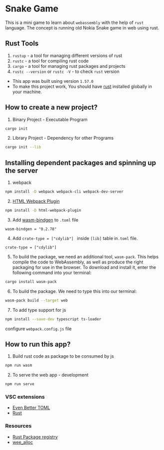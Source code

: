 # Snake Game

This is a mini game to learn about `webassembly` with the help of `rust` language. The concept is running old Nokia Snake game in web using rust.

## Rust Tools

  1. `rustup` - a tool for managing different versions of rust
  2. `rustc`  - a tool for compiling rust code
  3. `cargo`  - a tool for managing rust packages and projects
  5. `rustc --version` or `rustc -V` - to check `rust` version
  
  - This app was built using version `1.57.0`
  - To make this project work, You should have [rust](https://www.rust-lang.org/learn/get-started) installed globally in your machine.

## How to create a new project?

  1. Binary Project - Executable Program

  ```bash
cargo init
  ```

  2. Library Project - Dependency for other Programs

  ```bash
cargo init --lib
  ```

## Installing dependent packages and spinning up the server

  1. webpack

```bash
npm install -D webpack webpack-cli webpack-dev-server
```

  2. [HTML Webpack Plugin](https://www.npmjs.com/package/html-webpack-plugin)

```bash
npm install -D html-webpack-plugin
```

  3. Add [wasm-bindgen](https://crates.io/crates/wasm-bindgen) to `.toml` file

```
wasm-bindgen = "0.2.78"
```

  4. Add `crate-type = ["cdylib"] ` inside `[lib]` table in`.toml` file.

```
crate-type = ["cdylib"]
```

  5. To build the package, we need an additional tool, `wasm-pack`. This helps compile the code to WebAssembly, as well as produce the right packaging for use in the browser. To download and install it, enter the following command into your terminal:
```bash
cargo install wasm-pack
```

  6. To build the package. We need to type this into our terminal:
```bash
wasm-pack build --target web
```

  7. To add type support for js
  ```bash
npm install --save-dev typescript ts-loader
  ```

  configure `webpack.config.js` file


## How to run this app?

  1. Build rust code as package to be consumed by js
```bash
npm run wasm
```

  2. To serve the web app - development

```bash
npm run serve
```

### VSC extensions

  - [Even Better TOML](https://marketplace.visualstudio.com/items?itemName=tamasfe.even-better-toml)
  - [Rust](https://marketplace.visualstudio.com/items?itemName=rust-lang.rust)

### Resources

  * [Rust Package registry](https://crates.io/)
  * [wee_alloc](https://github.com/rustwasm/wee_alloc)
